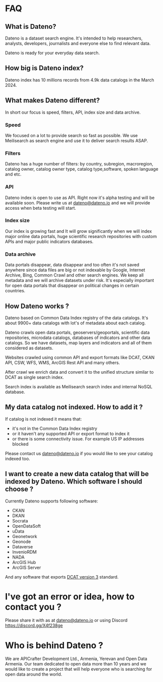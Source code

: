 # FAQ

## What is Dateno?

Dateno is a dataset search engine. It's intended to help researchers, analysts, developers, journalists and everyone else to find relevant data.

Dateno is ready for your everyday data search.

## How big is Dateno index?

Dateno index has 10 millions records from 4.9k data catalogs in the March 2024. 


## What makes Dateno different?

In short our focus is speed, filters, API, index size and data archive. 

### Speed
We focused on a lot to provide search so fast as possible. We use Meilisearch as search engine and use it to deliver search results ASAP. 

### Filters
Dateno has a huge number of filters: by country, subregion, macroregion, catalog owner, catalog owner type, catalog type,software, spoken language and etc. 

### API

Dateno index is open to use as API. Right now it's alpha testing and will be available soon. Please write us at dateno@dateno.io and we will provide access when beta testing will start.

### Index size

Our index is growing fast and It will grow significantly when we will index major online data portals, huge scientific research repositories with custom APIs and major public indicators databases. 

### Data archive

Data portals disappear, data disappear and too often it's not saved anywhere since data files are big or not indexable by Google, Internet Archive, Bing, Common Crawl and other search engines. We keep all metadata and we will archive datasets under risk. It's especially important for open data portals that disappear on political changes in certain countries.

## How Dateno works ?

Dateno based on Common Data Index registry of the data catalogs. It's about 9900+ data catalogs with lot's of metadata about each catalog. 

Dateno crawls open data portals, geoservers/geoportals, scientific data repositories, microdata catalogs, databases of indicators and other data catalogs. So we have datasets, map layers and indicators and all of them considered as datasets.

Websites crawled using common API and export formats like DCAT, CKAN API, CSW, WFS, WMS, ArcGIS Rest API and many others. 

After crawl we enrich data and convert it to the unified structure similar to DCAT as single search index. 

Search index is available as Meilisearch search index and internal  NoSQL database. 

## My data catalog not indexed. How to add it ?

If catalog is not indexed it means that:
- it's not in the Common Data Index registry
- or it haven't any supported API or export format to index it
- or there is some connectivity issue. For example US IP addresses blocked

Please contact us dateno@dateno.io if you would like to see your catalog indexed too.

## I want to create a new data catalog that will be indexed by Dateno. Which software I should choose ?

Currently Dateno supports following software:
- CKAN
- DKAN
- Socrata
- OpenDataSoft
- uData
- Geonetwork
- Geonode
- Dataverse
- InvenioRDM
- NADA
- ArcGIS Hub
- ArcGIS Server

And any software that exports [DCAT version 3](https://www.w3.org/TR/vocab-dcat-3/) standard.


# I've got an error or idea, how to contact you ?

Please share it with as at dateno@dateno.io or using Discord https://discord.gg/X4f238ge

# Who is behind Dateno ?

We are APICrafter Development Ltd., Armenia, Yerevan and Open Data Armenia. Our team dedicated to open data more than 10 years and we would like to create a project that will help everyone who is searching for open data around the world.

